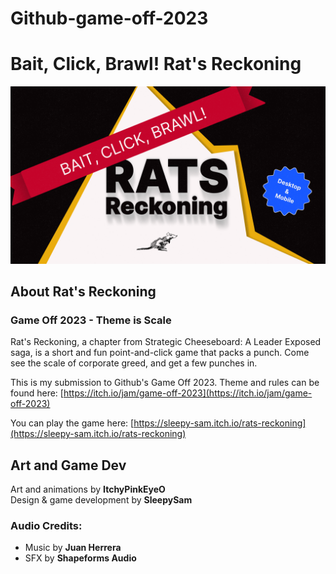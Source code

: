 # Github-game-off-2023
# Bait, Click, Brawl! Rat's Reckoning

![Bait, Click, Brawl! Rat's Reckoning](https://raw.githubusercontent.com/Samalmohanna1/github-game-off-2023/main/release.1/thumbnail.png)

## About Rat's Reckoning

### Game Off 2023 - Theme is Scale
Rat's Reckoning, a chapter from Strategic Cheeseboard: A Leader Exposed saga, is a short and fun point-and-click game that packs a punch. Come see the scale of corporate greed, and get a few punches in.

This is my submission to Github's Game Off 2023. Theme and rules can be found here: [https://itch.io/jam/game-off-2023](https://itch.io/jam/game-off-2023)

You can play the game here: [https://sleepy-sam.itch.io/rats-reckoning](https://sleepy-sam.itch.io/rats-reckoning)

## Art and Game Dev
Art and animations by **ItchyPinkEyeO**<br>
Design & game development by **SleepySam**

### Audio Credits:
- Music by **Juan Herrera**
- SFX by **Shapeforms Audio**
